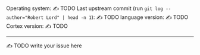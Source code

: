 <!--
⚠️  READ THIS BEFORE SUBMITTING ⚠️

• Prefix questions and feature requests with either Question: or Feature:
• If this is a bug report or question about an issue you're having, make sure to include the form below in your issue
-->

Operating system: ✍️ TODO
Last upstream commit (run `git log --author="Robert Lord" | head -n 1`): ✍️ TODO
language version: ✍️ TODO
Cortex version:  ✍️ TODO

---

✍️ TODO write your issue here
